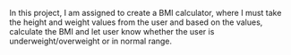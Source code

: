 In this project, I am assigned to create a BMI calculator, where I must take the height and weight values from the user and based on the values, calculate the BMI and let user know whether the user is underweight/overweight or in normal range.